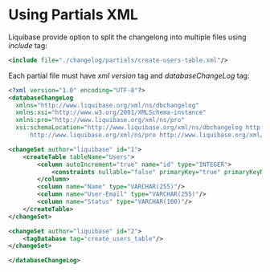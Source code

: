# Using Partials XML

Liquibase provide option to split the changelong into multiple files using *include* tag:

```xml
<include file="./changelog/partials/create-users-table.xml"/>
```

Each partial file must have *xml version* tag and *databaseChangeLog* tag:

```xml
<?xml version="1.0" encoding="UTF-8"?>  
<databaseChangeLog  
  xmlns="http://www.liquibase.org/xml/ns/dbchangelog"  
  xmlns:xsi="http://www.w3.org/2001/XMLSchema-instance"  
  xmlns:pro="http://www.liquibase.org/xml/ns/pro"  
  xsi:schemaLocation="http://www.liquibase.org/xml/ns/dbchangelog http://www.liquibase.org/xml/ns/dbchangelog/dbchangelog-4.2.xsd
      http://www.liquibase.org/xml/ns/pro http://www.liquibase.org/xml/ns/pro/liquibase-pro-4.2.xsd">

<changeSet author="liquibase" id="1">
    <createTable tableName="Users">
        <column autoIncrement="true" name="id" type="INTEGER">
            <constraints nullable="false" primaryKey="true" primaryKeyName="user_pkey"/>
        </column>
        <column name="Name" type="VARCHAR(255)"/>
        <column name="User-Email" type="VARCHAR(255)"/>
        <column name="Status" type="VARCHAR(100)"/>
    </createTable>
</changeSet>

<changeSet author="liquibase" id="2">
    <tagDatabase tag="create_users_table"/>
</changeSet>

</databaseChangeLog>
```